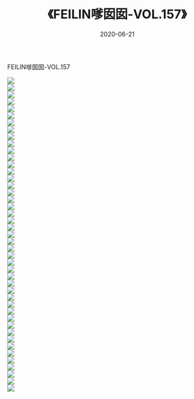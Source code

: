 ﻿---
layout: post
title:  《FEILIN嗲囡囡-VOL.157》
date:   2020-06-21
img: http://img.660000.xyz/Sharelink/网络美图/2020/FEILIN嗲囡囡-VOL.157/000.jpg
categories: [美女, 清纯, 唯美]
---

FEILIN嗲囡囡-VOL.157

  ![](http://img.660000.xyz/Sharelink/网络美图/2020/FEILIN嗲囡囡-VOL.157/001.jpg) <br> ![](http://img.660000.xyz/Sharelink/网络美图/2020/FEILIN嗲囡囡-VOL.157/002.jpg) <br> ![](http://img.660000.xyz/Sharelink/网络美图/2020/FEILIN嗲囡囡-VOL.157/003.jpg) <br> ![](http://img.660000.xyz/Sharelink/网络美图/2020/FEILIN嗲囡囡-VOL.157/004.jpg) <br> ![](http://img.660000.xyz/Sharelink/网络美图/2020/FEILIN嗲囡囡-VOL.157/005.jpg) <br> ![](http://img.660000.xyz/Sharelink/网络美图/2020/FEILIN嗲囡囡-VOL.157/006.jpg) <br> ![](http://img.660000.xyz/Sharelink/网络美图/2020/FEILIN嗲囡囡-VOL.157/007.jpg) <br> ![](http://img.660000.xyz/Sharelink/网络美图/2020/FEILIN嗲囡囡-VOL.157/008.jpg) <br> ![](http://img.660000.xyz/Sharelink/网络美图/2020/FEILIN嗲囡囡-VOL.157/009.jpg) <br> ![](http://img.660000.xyz/Sharelink/网络美图/2020/FEILIN嗲囡囡-VOL.157/010.jpg) <br> ![](http://img.660000.xyz/Sharelink/网络美图/2020/FEILIN嗲囡囡-VOL.157/011.jpg) <br> ![](http://img.660000.xyz/Sharelink/网络美图/2020/FEILIN嗲囡囡-VOL.157/012.jpg) <br> ![](http://img.660000.xyz/Sharelink/网络美图/2020/FEILIN嗲囡囡-VOL.157/013.jpg) <br> ![](http://img.660000.xyz/Sharelink/网络美图/2020/FEILIN嗲囡囡-VOL.157/014.jpg) <br> ![](http://img.660000.xyz/Sharelink/网络美图/2020/FEILIN嗲囡囡-VOL.157/015.jpg) <br> ![](http://img.660000.xyz/Sharelink/网络美图/2020/FEILIN嗲囡囡-VOL.157/016.jpg) <br> ![](http://img.660000.xyz/Sharelink/网络美图/2020/FEILIN嗲囡囡-VOL.157/017.jpg) <br> ![](http://img.660000.xyz/Sharelink/网络美图/2020/FEILIN嗲囡囡-VOL.157/018.jpg) <br> ![](http://img.660000.xyz/Sharelink/网络美图/2020/FEILIN嗲囡囡-VOL.157/019.jpg) <br> ![](http://img.660000.xyz/Sharelink/网络美图/2020/FEILIN嗲囡囡-VOL.157/020.jpg) <br> ![](http://img.660000.xyz/Sharelink/网络美图/2020/FEILIN嗲囡囡-VOL.157/021.jpg) <br> ![](http://img.660000.xyz/Sharelink/网络美图/2020/FEILIN嗲囡囡-VOL.157/022.jpg) <br> ![](http://img.660000.xyz/Sharelink/网络美图/2020/FEILIN嗲囡囡-VOL.157/023.jpg) <br> ![](http://img.660000.xyz/Sharelink/网络美图/2020/FEILIN嗲囡囡-VOL.157/024.jpg) <br> ![](http://img.660000.xyz/Sharelink/网络美图/2020/FEILIN嗲囡囡-VOL.157/025.jpg) <br> ![](http://img.660000.xyz/Sharelink/网络美图/2020/FEILIN嗲囡囡-VOL.157/026.jpg) <br> ![](http://img.660000.xyz/Sharelink/网络美图/2020/FEILIN嗲囡囡-VOL.157/027.jpg) <br> ![](http://img.660000.xyz/Sharelink/网络美图/2020/FEILIN嗲囡囡-VOL.157/028.jpg) <br> ![](http://img.660000.xyz/Sharelink/网络美图/2020/FEILIN嗲囡囡-VOL.157/029.jpg) <br> ![](http://img.660000.xyz/Sharelink/网络美图/2020/FEILIN嗲囡囡-VOL.157/030.jpg) <br> ![](http://img.660000.xyz/Sharelink/网络美图/2020/FEILIN嗲囡囡-VOL.157/031.jpg) <br> ![](http://img.660000.xyz/Sharelink/网络美图/2020/FEILIN嗲囡囡-VOL.157/032.jpg) <br> ![](http://img.660000.xyz/Sharelink/网络美图/2020/FEILIN嗲囡囡-VOL.157/033.jpg) <br> ![](http://img.660000.xyz/Sharelink/网络美图/2020/FEILIN嗲囡囡-VOL.157/034.jpg) <br> ![](http://img.660000.xyz/Sharelink/网络美图/2020/FEILIN嗲囡囡-VOL.157/035.jpg) <br> ![](http://img.660000.xyz/Sharelink/网络美图/2020/FEILIN嗲囡囡-VOL.157/036.jpg) <br> ![](http://img.660000.xyz/Sharelink/网络美图/2020/FEILIN嗲囡囡-VOL.157/037.jpg) <br> ![](http://img.660000.xyz/Sharelink/网络美图/2020/FEILIN嗲囡囡-VOL.157/038.jpg) <br> ![](http://img.660000.xyz/Sharelink/网络美图/2020/FEILIN嗲囡囡-VOL.157/039.jpg) <br> ![](http://img.660000.xyz/Sharelink/网络美图/2020/FEILIN嗲囡囡-VOL.157/040.jpg) <br> ![](http://img.660000.xyz/Sharelink/网络美图/2020/FEILIN嗲囡囡-VOL.157/041.jpg) <br> ![](http://img.660000.xyz/Sharelink/网络美图/2020/FEILIN嗲囡囡-VOL.157/042.jpg) <br> ![](http://img.660000.xyz/Sharelink/网络美图/2020/FEILIN嗲囡囡-VOL.157/043.jpg) <br> ![](http://img.660000.xyz/Sharelink/网络美图/2020/FEILIN嗲囡囡-VOL.157/044.jpg) <br> ![](http://img.660000.xyz/Sharelink/网络美图/2020/FEILIN嗲囡囡-VOL.157/045.jpg) <br>
